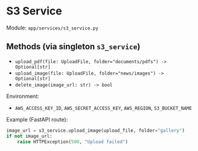 # S3 Service

Module: `app/services/s3_service.py`

## Methods (via singleton `s3_service`)
- `upload_pdf(file: UploadFile, folder="documents/pdfs") -> Optional[str]`
- `upload_image(file: UploadFile, folder="news/images") -> Optional[str]`
- `delete_image(image_url: str) -> bool`

Environment:
- `AWS_ACCESS_KEY_ID`, `AWS_SECRET_ACCESS_KEY`, `AWS_REGION`, `S3_BUCKET_NAME`

Example (FastAPI route):
```python
image_url = s3_service.upload_image(upload_file, folder="gallery")
if not image_url:
    raise HTTPException(500, "Upload failed")
```
